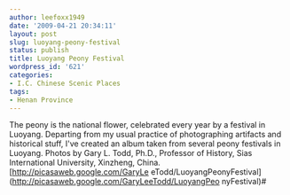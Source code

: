 ```yaml
---
author: leefoxx1949
date: '2009-04-21 20:34:11'
layout: post
slug: luoyang-peony-festival
status: publish
title: Luoyang Peony Festival
wordpress_id: '621'
categories:
- I.C. Chinese Scenic Places
tags:
- Henan Province
---
```


The peony is the national flower, celebrated every year by a festival in
Luoyang. Departing from my usual practice of photographing artifacts and
historical stuff, I've created an album taken from several peony festivals in
Luoyang. Photos by Gary L. Todd, Ph.D., Professor of History, Sias
International University, Xinzheng, China. [http://picasaweb.google.com/GaryLe
eTodd/LuoyangPeonyFestival](http://picasaweb.google.com/GaryLeeTodd/LuoyangPeo
nyFestival)#

